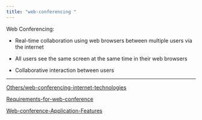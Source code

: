```yaml
---
title: "web-conferencing "
--- 
```

Web Conferencing:
- Real-time collaboration using web browsers between multiple users via the internet

- All users see the same screen at the same time in their web browsers

- Collaborative interaction between users

---
[ Others/web-conferencing-internet-technologies](Others/web-conferencing-internet-technologies.md)

[Requirements-for-web-conference](Others/Requirements-for-web-conference.md)

[Web-conference-Application-Features](Others/Web-conference-Application-Features.md)
